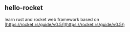 ## hello-rocket
learn rust and rocket web framework based on [https://rocket.rs/guide/v0.5/](https://rocket.rs/guide/v0.5/)
